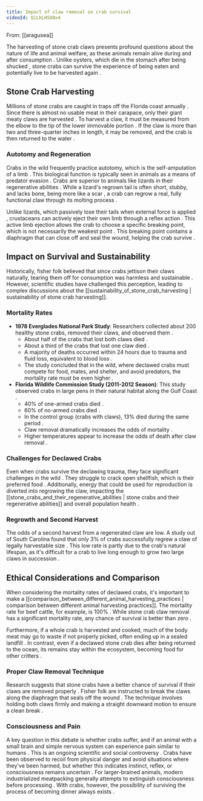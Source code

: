 ```yaml
---
title: Impact of claw removal on crab survival
videoId: QiLhLHSbNx4
---
```


From: [[aragusea]] <br/> 

The harvesting of stone crab claws presents profound questions about the nature of life and animal welfare, as these animals remain alive during and after consumption <a class="yt-timestamp" data-t="00:00:01"></a>. Unlike oysters, which die in the stomach after being shucked <a class="yt-timestamp" data-t="00:00:20"></a>, stone crabs can survive the experience of being eaten and potentially live to be harvested again <a class="yt-timestamp" data-t="00:00:53"></a>.

## Stone Crab Harvesting

Millions of stone crabs are caught in traps off the Florida coast annually <a class="yt-timestamp" data-t="00:01:22"></a>. Since there is almost no usable meat in their carapace, only their giant meaty claws are harvested <a class="yt-timestamp" data-t="00:01:29"></a>. To harvest a claw, it must be measured from the elbow to the tip of the lower immovable portion <a class="yt-timestamp" data-t="00:01:54"></a>. If the claw is more than two and three-quarter inches in length, it may be removed, and the crab is then returned to the water <a class="yt-timestamp" data-t="00:01:59"></a>.

### Autotomy and Regeneration

Crabs in the wild frequently practice autotomy, which is the self-amputation of a limb <a class="yt-timestamp" data-t="00:02:19"></a>. This biological function is typically seen in animals as a means of predator evasion <a class="yt-timestamp" data-t="00:02:30"></a>. Crabs are superior to animals like lizards in their regenerative abilities <a class="yt-timestamp" data-t="00:02:40"></a>. While a lizard's regrown tail is often short, stubby, and lacks bone, being more like a scar <a class="yt-timestamp" data-t="00:02:47"></a>, a crab can regrow a real, fully functional claw through its molting process <a class="yt-timestamp" data-t="00:02:59"></a>.

Unlike lizards, which passively lose their tails when external force is applied <a class="yt-timestamp" data-t="00:03:08"></a>, crustaceans can actively eject their own limb through a reflex action <a class="yt-timestamp" data-t="00:03:18"></a>. This active limb ejection allows the crab to choose a specific breaking point, which is not necessarily the weakest point <a class="yt-timestamp" data-t="00:03:36"></a>. This breaking point contains a diaphragm that can close off and seal the wound, helping the crab survive <a class="yt-timestamp" data-t="00:03:51"></a>.

## Impact on Survival and Sustainability

Historically, fisher folk believed that since crabs jettison their claws naturally, tearing them off for consumption was harmless and sustainable <a class="yt-timestamp" data-t="00:05:12"></a>. However, scientific studies have challenged this perception, leading to complex discussions about the [[sustainability_of_stone_crab_harvesting | sustainability of stone crab harvesting]].

### Mortality Rates

*   **1978 Everglades National Park Study**: Researchers collected about 200 healthy stone crabs, removed their claws, and observed them <a class="yt-timestamp" data-t="00:05:32"></a>.
    *   About half of the crabs that lost both claws died <a class="yt-timestamp" data-t="00:05:42"></a>.
    *   About a third of the crabs that lost one claw died <a class="yt-timestamp" data-t="00:05:47"></a>.
    *   A majority of deaths occurred within 24 hours due to trauma and fluid loss, equivalent to blood loss <a class="yt-timestamp" data-t="00:05:50"></a>.
    *   The study concluded that in the wild, where declawed crabs must compete for food, mates, and shelter, and avoid predators, the mortality rate must be even higher <a class="yt-timestamp" data-t="00:06:01"></a>.
*   **Florida Wildlife Commission Study (2011-2012 Season)**: This study observed crabs in large pens in their natural habitat along the Gulf Coast <a class="yt-timestamp" data-t="00:06:38"></a>.
    *   40% of one-armed crabs died <a class="yt-timestamp" data-t="00:06:53"></a>.
    *   60% of no-armed crabs died <a class="yt-timestamp" data-t="00:06:55"></a>.
    *   In the control group (crabs with claws), 13% died during the same period <a class="yt-timestamp" data-t="00:06:58"></a>.
    *   Claw removal dramatically increases the odds of mortality <a class="yt-timestamp" data-t="00:07:12"></a>.
    *   Higher temperatures appear to increase the odds of death after claw removal <a class="yt-timestamp" data-t="00:07:17"></a>.

### Challenges for Declawed Crabs

Even when crabs survive the declawing trauma, they face significant challenges in the wild <a class="yt-timestamp" data-t="00:07:27"></a>. They struggle to crack open shellfish, which is their preferred food <a class="yt-timestamp" data-t="00:07:32"></a>. Additionally, energy that could be used for reproduction is diverted into regrowing the claw, impacting the [[stone_crabs_and_their_regenerative_abilities | stone crabs and their regenerative abilities]] and overall population health <a class="yt-timestamp" data-t="00:07:35"></a>.

### Regrowth and Second Harvest

The odds of a second harvest from a regenerated claw are low. A study out of South Carolina found that only 3% of crabs successfully regrew a claw of legally harvestable size <a class="yt-timestamp" data-t="00:07:56"></a>. This low rate is partly due to the crab's natural lifespan, as it's difficult for a crab to live long enough to grow two large claws in succession <a class="yt-timestamp" data-t="00:08:11"></a>.

## Ethical Considerations and Comparison

When considering the mortality rates of declawed crabs, it's important to make a [[comparison_between_different_animal_harvesting_practices | comparison between different animal harvesting practices]]. The mortality rate for beef cattle, for example, is 100% <a class="yt-timestamp" data-t="00:08:27"></a>. While stone crab claw removal has a significant mortality rate, any chance of survival is better than zero <a class="yt-timestamp" data-t="00:08:34"></a>.

Furthermore, if a whole crab is harvested and cooked, much of the body meat may go to waste if not properly picked, often ending up in a sealed landfill <a class="yt-timestamp" data-t="00:08:42"></a>. In contrast, even if a declawed stone crab dies after being returned to the ocean, its remains stay within the ecosystem, becoming food for other critters <a class="yt-timestamp" data-t="00:09:07"></a>.

### Proper Claw Removal Technique

Research suggests that stone crabs have a better chance of survival if their claws are removed properly <a class="yt-timestamp" data-t="00:09:17"></a>. Fisher folk are instructed to break the claws along the diaphragm that seals off the wound <a class="yt-timestamp" data-t="00:09:24"></a>. The technique involves holding both claws firmly and making a straight downward motion to ensure a clean break <a class="yt-timestamp" data-t="00:09:39"></a>.

### Consciousness and Pain

A key question in this debate is whether crabs suffer, and if an animal with a small brain and simple nervous system can experience pain similar to humans <a class="yt-timestamp" data-t="00:09:52"></a>. This is an ongoing scientific and social controversy <a class="yt-timestamp" data-t="00:10:05"></a>. Crabs have been observed to recoil from physical danger and avoid situations where they've been harmed, but whether this indicates instinct, reflex, or consciousness remains uncertain <a class="yt-timestamp" data-t="00:10:09"></a>. For larger-brained animals, modern industrialized meatpacking generally attempts to extinguish consciousness before processing <a class="yt-timestamp" data-t="00:10:22"></a>. With crabs, however, the possibility of surviving the process of becoming dinner always exists <a class="yt-timestamp" data-t="00:10:42"></a>.